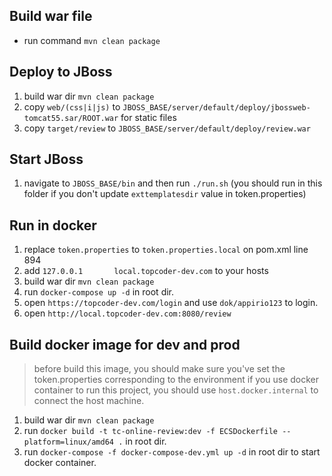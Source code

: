 ## Build war file

  - run command `mvn clean package`

## Deploy to JBoss

1. build war dir `mvn clean package`
2. copy `web/(css|i|js)` to `JBOSS_BASE/server/default/deploy/jbossweb-tomcat55.sar/ROOT.war` for static files
3. copy `target/review` to `JBOSS_BASE/server/default/deploy/review.war`

## Start JBoss

1. navigate to `JBOSS_BASE/bin` and then run `./run.sh` (you should run in this folder if you don't update `exttemplatesdir` value in token.properties)

## Run in docker

1. replace `token.properties` to `token.properties.local` on pom.xml line 894
2. add `127.0.0.1       local.topcoder-dev.com` to your hosts
3. build war dir `mvn clean package`
4. run `docker-compose up -d` in root dir.
5. open `https://topcoder-dev.com/login` and use `dok/appirio123` to login.
6. open `http://local.topcoder-dev.com:8080/review`

## Build docker image for dev and prod

> before build this image, you should make sure you've set the token.properties corresponding to the environment
> if you use docker container to run this project, you should use `host.docker.internal` to connect the host machine.
 
1. build war dir `mvn clean package`
2. run `docker build -t tc-online-review:dev -f ECSDockerfile --platform=linux/amd64 .` in root dir.
3. run `docker-compose -f docker-compose-dev.yml up -d` in root dir to start docker container.
